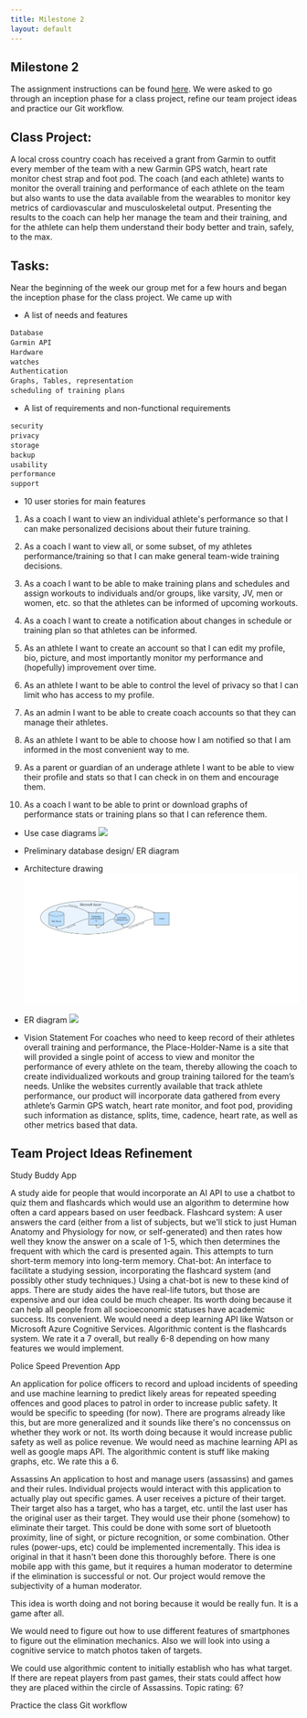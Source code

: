```yaml
---
title: Milestone 2
layout: default
---
```

## Milestone 2
The assignment instructions can be found [here](http://www.wou.edu/~morses/classes/cs46x/assignments/t2/M2.html).
We were asked to go through an inception phase for a class project, refine our team project ideas and practice our Git workflow.

## Class Project:
A local cross country coach has received a grant from Garmin to outfit every member of the team with a new Garmin GPS watch, heart rate monitor chest strap and foot pod. The coach (and each athlete) wants to monitor the overall training and performance of each athlete on the team but also wants to use the data available from the wearables to monitor key metrics of cardiovascular and musculoskeletal output. Presenting the results to the coach can help her manage the team and their training, and for the athlete can help them understand their body better and train, safely, to the max.

## Tasks:
Near the beginning of the week our group met for a few hours and began the inception phase for the class project. We came up with
* A list of needs and features

```bash
Database
Garmin API
Hardware
watches
Authentication
Graphs, Tables, representation
scheduling of training plans
```
* A list of requirements and non-functional requirements
```bash
security
privacy
storage
backup
usability
performance
support
```

* 10 user stories for main features

1. As a coach I want to view an individual athlete's performance so that I can make personalized decisions about their future training.

2. As a coach I want to view all, or some subset, of my athletes performance/training so that I can make general team-wide training decisions.

3. As a coach I want to be able to make training plans and schedules and assign workouts to individuals and/or groups, like varsity, JV, men or women, etc. so that the athletes can be informed of upcoming workouts.

4. As a coach I want to create a notification about changes in schedule or training plan so that athletes can be informed.

5. As an athlete I want to create an account so that I can edit my profile, bio, picture, and most importantly monitor my performance and (hopefully) improvement over time.

6. As an athlete I want to be able to control the level of privacy so that I can limit who has access to my profile.

7. As an admin I want to be able to create coach accounts so that they can manage their athletes.

8. As an athlete I want to be able to choose how I am notified so that I am informed in the most convenient way to me.

9. As a parent or guardian of an underage athlete I want to be able to view their profile and stats so that I can check in on them and encourage them.

10. As a coach I want to be able to print or download graphs of performance stats or training plans so that I can reference them.  


* Use case diagrams
![](img/use-case-diagram.PNG?raw=true)
* Preliminary database design/ ER diagram

* Architecture drawing
![](img/architecture-diagram.PNG?raw=true)

* ER diagram
![](img/er-diagram.PNG?raw=true)


* Vision Statement
For coaches who need to keep record of their athletes overall training and performance, the Place-Holder-Name is a site that will provided a single point of access to view and monitor the performance of every athlete on the team, thereby allowing the coach to create individualized workouts and group training tailored for the team’s needs. Unlike the websites currently available that track athlete performance, our product will incorporate data gathered from every athlete’s Garmin GPS watch, heart rate monitor, and foot pod, providing such information as distance, splits, time, cadence, heart rate, as well as other metrics based that data.


## Team Project Ideas Refinement

Study Buddy App

A study aide for people that would incorporate an AI API to use a chatbot
to quiz them and flashcards which would use an algorithm to determine how
often a card appears based on user feedback. Flashcard system: A user answers the
card (either from a list of subjects, but we'll stick to just Human Anatomy and
Physiology for now, or self-generated) and then rates how well they know the answer
on a scale of 1-5, which then determines the frequent with which the card is presented
again. This attempts to turn short-term memory into long-term memory. Chat-bot: An
interface to facilitate a studying session, incorporating the flashcard system
(and possibly other study techniques.) Using a chat-bot is new to these kind of apps.
There are study aides the have real-life tutors, but those are expensive and our idea
could be much cheaper.
Its worth doing because it can help all people
from all socioeconomic statuses have academic success.
Its convenient.
We would need a deep learning API like Watson or
Microsoft Azure Cognitive Services.
Algorithmic content is the flashcards system.
We rate it a 7 overall, but really 6-8 depending on how many features we would implement.  


Police Speed Prevention App

An application for police officers to record and upload incidents of
speeding and use machine learning to predict likely areas for repeated
speeding offences and good places to patrol in order to increase public safety.
It would be specific to speeding (for now). There are programs already like this,
but are more generalized and it sounds like there's no concenssus on whether they work or not.
Its worth doing because it would increase public safety as well as police revenue.
We would need as machine learning API as well as google maps API.
The algorithmic content is stuff like making graphs, etc.
We rate this a 6.



Assassins
An application to host and manage users (assassins) and games and their rules.
Individual projects 	would interact with this application to actually play out
specific games. A user receives a picture of their target. Their target also has
a target, who has a target, etc. until the last user has the original user as their
target. They would use their phone (somehow) to eliminate their target. This could
be done with some sort of bluetooth proximity, line of sight, or picture recognition,
or some combination. Other rules (power-ups, etc) could be implemented incrementally.
This idea is original in that it hasn't been done this thoroughly before. There is one
mobile app with this game, but it requires a human moderator to determine if the elimination
is successful or not. Our project would remove the subjectivity of a human moderator.

This idea is worth doing and not boring because it would be really fun. It is a game after all.

We would need to figure out how to use different features of smartphones to figure out the
elimination mechanics. Also we will look into using a cognitive service to match photos taken of targets.

We could use algorithmic content to initially establish who has what target.
If there are repeat players from past games, their stats could affect how they
are placed within the circle of Assassins.
Topic rating: 6?


Practice the class Git workflow

